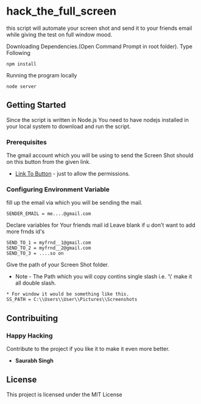 # hack_the_full_screen

this script will automate your screen shot and send it to your friends email while giving the test on full window mood.

Downloading Dependencies.(Open Command Prompt in root folder).
Type Following
```
npm install
```

Running the program locally
```
node server
```

## Getting Started

Since the script is written in Node.js You need to have nodejs installed in your local system to download and run the script.

### Prerequisites
The gmail account which you will be using to send the Screen Shot should on this button from the given link.
* [Link To Button](https://myaccount.google.com/lesssecureapps) - just to allow the permissions.

### Configuring Environment Variable

fill up the email via which you will be sending the mail.

```
SENDER_EMAIL = me....@gmail.com
```

Declare variables for Your friends mail id
Leave blank if u don't want to add more frnds id's

```
SEND_TO_1 = myfrnd__1@gmail.com
SEND_TO_2 = myfrnd__2@gmail.com
SEND_TO_3 = ....so on
```
Give the path of your Screen Shot folder.
* Note - The Path which you will copy contins single slash i.e. '\\' make it all double slash.

```
* For window it would be something like this.
SS_PATH = C:\\Users\\User\\Pictures\\Screenshots
```

## Contribuiting
### Happy Hacking
Contribute to the project if you like it to make it even more better.
* **Saurabh Singh** 


## License

This project is licensed under the MIT License 

